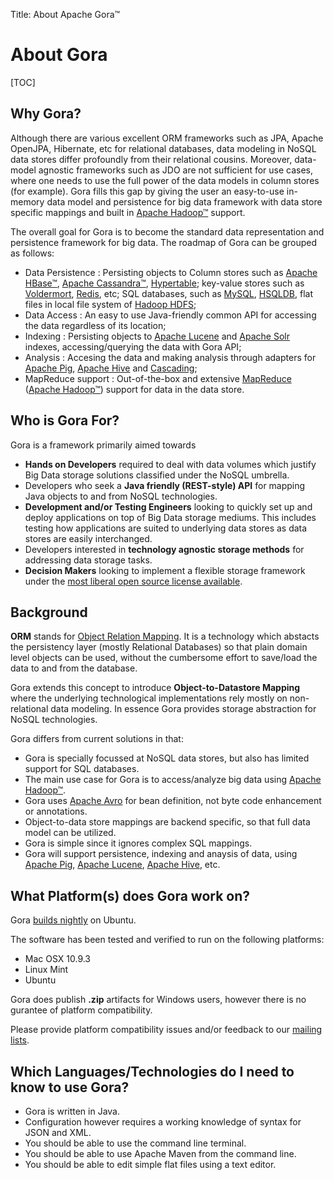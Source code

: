 Title: About Apache Gora&trade;

# About Gora

[TOC]

## Why Gora?
Although there are various excellent ORM frameworks such as JPA, Apache OpenJPA, Hibernate, etc for relational databases, data modeling in 
NoSQL data stores differ profoundly from their relational cousins. Moreover, data-model agnostic 
frameworks such as JDO are not sufficient for use cases, where one needs to use the full power 
of the data models in column stores (for example). Gora fills this gap by giving the user an easy-to-use in-memory 
data model and persistence for big data framework with data store specific mappings and built 
in [Apache Hadoop&trade;](http://hadoop.apache.org) support.

The overall goal for Gora is to become the standard data representation and persistence framework 
for big data. The roadmap of Gora can be grouped as follows:

* Data Persistence : Persisting objects to Column stores such as [Apache HBase&trade;](http://hbase.apache.org), 
  [Apache Cassandra&trade;](http://cassandra.apache.org), [Hypertable](http://hypertable.org/); 
  key-value stores such as [Voldermort](http://www.project-voldemort.com/voldemort), [Redis](http://redis.io/), 
  etc; SQL databases, such as [MySQL](http://www.mysql.com/), [HSQLDB](http://hsqldb.org/), flat files 
  in local file system of [Hadoop HDFS](http://hadoop.apache.org/docs/stable/hdfs_user_guide.html);
* Data Access : An easy to use Java-friendly common API for accessing the data regardless of its location;
* Indexing : Persisting objects to [Apache Lucene](http://lucene.apache.org) and 
  [Apache Solr](http://lucene.apache.org/solr) indexes, accessing/querying the data with Gora API;
* Analysis : Accesing the data and making analysis through adapters for [Apache Pig](http://pig.apache.org), 
  [Apache Hive](http://hive.apache.org) and [Cascading](http://www.cascading.org/);
* MapReduce support : Out-of-the-box and extensive 
  [MapReduce](http://hadoop.apache.org/docs/stable/mapred_tutorial.html) ([Apache Hadoop&trade;](http://hadoop.apache.org)) 
  support for data in the data store.

## Who is Gora For?

Gora is a framework primarily aimed towards

* <b>Hands on Developers</b> required to deal with data volumes which justify Big Data storage solutions classified under
  the NoSQL umbrella.
* Developers who seek a <b>Java friendly (REST-style) API</b> for mapping Java objects to and from
  NoSQL technologies.
* <b>Development and/or Testing Engineers</b> looking to quickly set up and deploy applications on top of
  Big Data storage mediums. This includes testing how applications are suited to underlying data stores
  as data stores are easily interchanged. 
* Developers interested in <b>technology agnostic storage methods</b> for addressing data storage tasks.
* <b>Decision Makers</b> looking to implement a flexible storage framework under the [most liberal
  open source license available](http://www.apache.org/licenses/LICENSE-2.0).

## Background
<b>ORM</b> stands for [Object Relation Mapping](http://en.wikipedia.org/wiki/Object-relational_mapping). It is a technology which abstacts the persistency layer 
(mostly Relational Databases) so that plain domain level objects can be used, without the cumbersome 
effort to save/load the data to and from the database. 

Gora extends this concept to introduce <b>Object-to-Datastore Mapping</b> where the underlying 
technological implementations rely mostly on non-relational data modeling. In essence
Gora provides storage abstraction for NoSQL technologies.

Gora differs from current solutions in that:

* Gora is specially focussed at NoSQL data stores, but also has limited support for SQL databases.
* The main use case for Gora is to access/analyze big data using [Apache Hadoop&trade;](http://hadoop.apache.org).
* Gora uses [Apache Avro](http://avro.apache.org) for bean definition, not byte code enhancement or annotations.
* Object-to-data store mappings are backend specific, so that full data model can be utilized.
* Gora is simple since it ignores complex SQL mappings.
* Gora will support persistence, indexing and anaysis of data, using [Apache Pig](http://pig.apache.org), 
  [Apache Lucene](http://lucene.apache.org), [Apache Hive](http://hive.apache.org), etc.

## What Platform(s) does Gora work on?
Gora [builds nightly](https://builds.apache.org/view/All/job/gora-trunk/) on Ubuntu. 

The software has been tested and verified to run on the following platforms:

* Mac OSX 10.9.3
* Linux Mint
* Ubuntu

Gora does publish <b>.zip</b> artifacts for Windows users, however there is no gurantee
of platform compatibility.

Please provide platform compatibility issues and/or feedback to our [mailing lists](./mailing_lists.html).

## Which Languages/Technologies do I need to know to use Gora?

* Gora is written in Java. 
* Configuration however requires a working knowledge of syntax for JSON and XML.
* You should be able to use the command line terminal.
* You should be able to use Apache Maven from the command line.
* You should be able to edit simple flat files using a text editor.